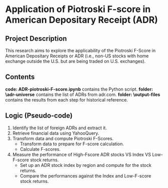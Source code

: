 # Application of Piotroski F-score in American Depositary Receipt (ADR)
## Project Description
This research aims to explore the applicability of the Piotroski F-Score in American Depositary Receipts or ADR (i.e., non-US stocks with home exchange outside the U.S. but are being traded on U.S. exchanges).
## Contents
**code: ADR-piotroski-F-score.ipynb** contains the Python script.
**folder: \adr-universe** contains the list of ADRs from adr.com.
**folder: \output-files** contains the results from each step for historical reference.
## Logic (Pseudo-code)
1. Identify the list of foreign ADRs and extract it.
2. Retrieve financial data using YahooQuery.
3. Transform data and compute Piotroski F-Scores.
   - Transform data to prepare for F-score calculation.
   - Calculate F-scores.
5. Measure the performance of High-Fscore ADR stocks VS Index VS Low-F-score stock returns.
   - Set up an ADR stock index by region and compute for the stock returns.
   - Compare the performances against the Index and Low-F-score stock returns.
